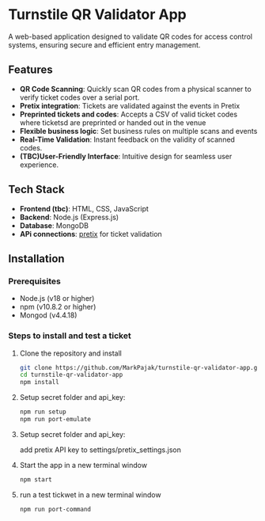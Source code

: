 # Turnstile QR Validator App

A web-based application designed to validate QR codes for access control systems, ensuring secure and efficient entry management.

## Features

- **QR Code Scanning**: Quickly scan QR codes from a physical scanner to verify ticket codes over a serial port.
- **Pretix integration**: Tickets are validated against the events in Pretix
- **Preprinted tickets and codes**: Accepts a CSV of valid ticket codes where ticketsd are preprinted or handed out in the venue
- **Flexible business logic**: Set business rules on multiple scans and events
- **Real-Time Validation**: Instant feedback on the validity of scanned codes.
- **(TBC)User-Friendly Interface**: Intuitive design for seamless user experience.

## Tech Stack

- **Frontend (tbc)**: HTML, CSS, JavaScript
- **Backend**: Node.js (Express.js)
- **Database**: MongoDB
- **APi connections**: [pretix](https://docs.pretix.eu/dev/api/index.html) for ticket validation

## Installation

### Prerequisites

- Node.js (v18 or higher)
- npm (v10.8.2 or higher)
- Mongod (v4.4.18)

### Steps to install and test a ticket

1. Clone the repository and install

   ```bash
   git clone https://github.com/MarkPajak/turnstile-qr-validator-app.git
   cd turnstile-qr-validator-app
   npm install

2. Setup secret folder and api_key:

   ```bash
   npm run setup
   npm run port-emulate

3. Setup secret folder and api_key:

   add pretix API key to settings/pretix_settings.json

5. Start the app in a new terminal window

    ```bash
   npm start

6. run a test tickwet in a new terminal window

   ```bash
   npm run port-command
   
   
   
